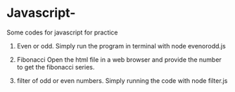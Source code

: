 # Javascript-
Some codes for javascript for practice

1. Even or odd. 
Simply run the program in terminal with node evenorodd.js

2. Fibonacci
Open the html file in a web browser and provide the number to get the fibonacci series.

3. filter of odd or even  numbers.
Simply running the code with node filter.js
